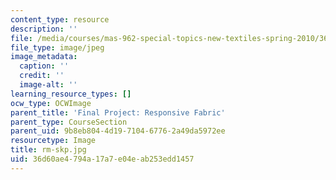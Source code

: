 ```yaml
---
content_type: resource
description: ''
file: /media/courses/mas-962-special-topics-new-textiles-spring-2010/36d60ae4794a17a7e04eab253edd1457_rm-skp.jpg
file_type: image/jpeg
image_metadata:
  caption: ''
  credit: ''
  image-alt: ''
learning_resource_types: []
ocw_type: OCWImage
parent_title: 'Final Project: Responsive Fabric'
parent_type: CourseSection
parent_uid: 9b8eb804-4d19-7104-6776-2a49da5972ee
resourcetype: Image
title: rm-skp.jpg
uid: 36d60ae4-794a-17a7-e04e-ab253edd1457
---
```

